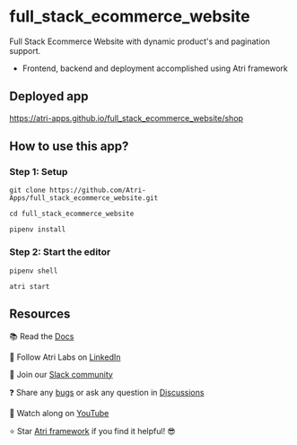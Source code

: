 # full_stack_ecommerce_website

Full Stack Ecommerce Website with dynamic product's and pagination support. 
- Frontend, backend and deployment accomplished using Atri framework

## Deployed app
https://atri-apps.github.io/full_stack_ecommerce_website/shop

## How to use this app?

### Step 1: Setup

```shell
git clone https://github.com/Atri-Apps/full_stack_ecommerce_website.git

cd full_stack_ecommerce_website

pipenv install
```

### Step 2: Start the editor

```shell
pipenv shell

atri start
```

## Resources
📚 Read the [Docs](https://docs.atrilabs.com/)

🧭 Follow Atri Labs on [LinkedIn](https://www.linkedin.com/company/atri-labs)

💬 Join our [Slack community](https://join.slack.com/t/atricommunity/shared_invite/zt-1e756m1at-bZBxngvw7KWWO0riI4pc0w)

❓ Share any [bugs](https://github.com/Atri-Apps/personal_blog/issues) or ask any question in [Discussions](https://github.com/Atri-Apps/personal_blog/discussions)

🎥 Watch along on [YouTube](https://www.youtube.com/channel/UC1uR2Q5x_8olWS_Y4PdK1Bw)

⭐️ Star [Atri framework](https://github.com/Atri-Labs/atrilabs-engine) if you find it helpful! 😎
